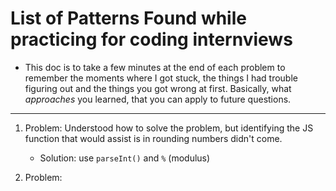 # List of Patterns Found while practicing for coding internviews


* This doc is to take a few minutes at the end of each problem to remember 
the moments where I got stuck, the things I  had trouble 
figuring out and the things you got wrong at first. Basically, 
what _approaches_ you learned, that you can apply to future questions.

----
1. Problem: Understood how to solve the problem, but identifying the JS function that would assist is in rounding numbers didn't come. 
    * Solution: use `parseInt()` and `%` (modulus)
    
2. Problem:     